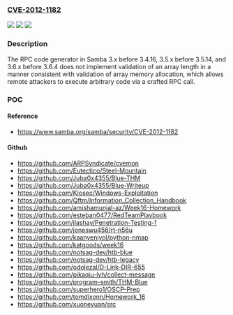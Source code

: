 ### [CVE-2012-1182](https://cve.mitre.org/cgi-bin/cvename.cgi?name=CVE-2012-1182)
![](https://img.shields.io/static/v1?label=Product&message=n%2Fa&color=blue)
![](https://img.shields.io/static/v1?label=Version&message=n%2Fa&color=blue)
![](https://img.shields.io/static/v1?label=Vulnerability&message=n%2Fa&color=brighgreen)

### Description

The RPC code generator in Samba 3.x before 3.4.16, 3.5.x before 3.5.14, and 3.6.x before 3.6.4 does not implement validation of an array length in a manner consistent with validation of array memory allocation, which allows remote attackers to execute arbitrary code via a crafted RPC call.

### POC

#### Reference
- https://www.samba.org/samba/security/CVE-2012-1182

#### Github
- https://github.com/ARPSyndicate/cvemon
- https://github.com/Eutectico/Steel-Mountain
- https://github.com/Juba0x4355/Blue-THM
- https://github.com/Juba0x4355/Blue-Writeup
- https://github.com/Kiosec/Windows-Exploitation
- https://github.com/Qftm/Information_Collection_Handbook
- https://github.com/amishamunjal-az/Week16-Homework
- https://github.com/esteban0477/RedTeamPlaybook
- https://github.com/jlashay/Penetration-Testing-1
- https://github.com/joneswu456/rt-n56u
- https://github.com/kaanyeniyol/python-nmap
- https://github.com/katgoods/week16
- https://github.com/notsag-dev/htb-blue
- https://github.com/notsag-dev/htb-legacy
- https://github.com/odolezal/D-Link-DIR-655
- https://github.com/pikaqiu-lyh/collect-message
- https://github.com/program-smith/THM-Blue
- https://github.com/superhero1/OSCP-Prep
- https://github.com/tomdixonn/Homework_16
- https://github.com/xuoneyuan/src

